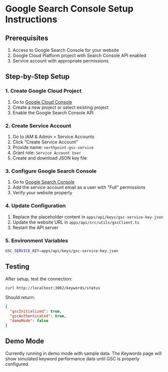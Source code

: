 # Google Search Console Setup Instructions

## Prerequisites
1. Access to Google Search Console for your website
2. Google Cloud Platform project with Search Console API enabled
3. Service account with appropriate permissions

## Step-by-Step Setup

### 1. Create Google Cloud Project
1. Go to [Google Cloud Console](https://console.cloud.google.com/)
2. Create a new project or select existing project
3. Enable the Google Search Console API

### 2. Create Service Account
1. Go to IAM & Admin > Service Accounts
2. Click "Create Service Account"
3. Provide name: `northpoint-gsc-service`
4. Grant role: `Service Account User`
5. Create and download JSON key file

### 3. Configure Google Search Console
1. Go to [Google Search Console](https://search.google.com/search-console)
2. Add the service account email as a user with "Full" permissions
3. Verify your website property

### 4. Update Configuration
1. Replace the placeholder content in `apps/api/keys/gsc-service-key.json`
2. Update the website URL in `apps/api/src/utils/gscClient.ts`
3. Restart the API server

### 5. Environment Variables
```bash
GSC_SERVICE_KEY=apps/api/keys/gsc-service-key.json
```

## Testing
After setup, test the connection:
```bash
curl http://localhost:3002/keywords/status
```

Should return:
```json
{
  "gscInitialized": true,
  "gscAuthenticated": true,
  "demoMode": false
}
```

## Demo Mode
Currently running in demo mode with sample data.
The Keywords page will show simulated keyword performance data until GSC is properly configured.
